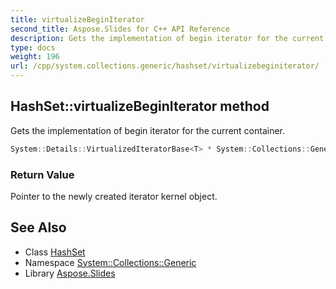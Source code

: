 ```yaml
---
title: virtualizeBeginIterator
second_title: Aspose.Slides for C++ API Reference
description: Gets the implementation of begin iterator for the current container.
type: docs
weight: 196
url: /cpp/system.collections.generic/hashset/virtualizebeginiterator/
---
```

## HashSet::virtualizeBeginIterator method


Gets the implementation of begin iterator for the current container.

```cpp
System::Details::VirtualizedIteratorBase<T> * System::Collections::Generic::HashSet<T>::virtualizeBeginIterator() override
```


### Return Value

Pointer to the newly created iterator kernel object.

## See Also

* Class [HashSet](../)
* Namespace [System::Collections::Generic](../../)
* Library [Aspose.Slides](../../../)
